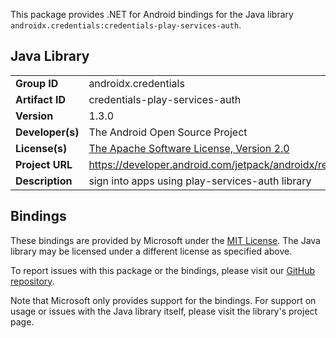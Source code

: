 This package provides .NET for Android bindings for the Java library `androidx.credentials:credentials-play-services-auth`.

## Java Library

| | |
|-|-|
| **Group ID** | androidx.credentials |
| **Artifact ID** | credentials-play-services-auth |
| **Version** | 1.3.0 |
| **Developer(s)** | The Android Open Source Project |
| **License(s)** | [The Apache Software License, Version 2.0](http://www.apache.org/licenses/LICENSE-2.0.txt) |
| **Project URL** | https://developer.android.com/jetpack/androidx/releases/credentials#1.3.0 |
| **Description** | sign into apps using play-services-auth library |

## Bindings

These bindings are provided by Microsoft under the [MIT License](https://opensource.org/licenses/MIT). The Java
library may be licensed under a different license as specified above.

To report issues with this package or the bindings, please visit our [GitHub repository](https://aka.ms/android-libraries).

Note that Microsoft only provides support for the bindings. For support on
usage or issues with the Java library itself, please visit the library's project page.
